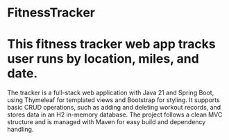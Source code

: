 # FitnessTracker

# This fitness tracker web app tracks user runs by location, miles, and date.

The tracker is a full-stack web application with Java 21 and Spring Boot, using Thymeleaf for templated views and Bootstrap for styling. It supports basic CRUD operations, such as adding and deleting workout records, and stores data in an H2 in-memory database. The project follows a clean MVC structure and is managed with Maven for easy build and dependency handling. 

